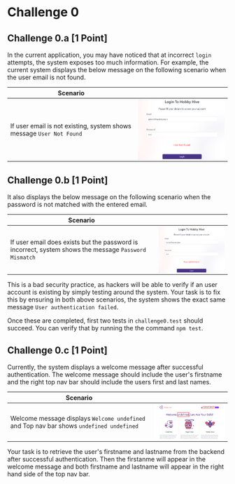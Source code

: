 # Challenge 0

## Challenge 0.a [1 Point]

In the current application, you may have noticed that at incorrect `login` attempts, the system exposes too much information. For example, the current system displays the below message on the following scenario when the user email is not found.

| Scenario                                                      |  |
| ----------------------------------------------------------- | ----------- |
| If user email is not existing, system shows message `User Not Found`      | <img src="./images/0a.png" width="350px" align="center">      |

## Challenge 0.b [1 Point]

It also displays the below message on the following scenario when the password is not matched with the entered email.

| Scenario                                                      |  |
| ----------------------------------------------------------- | ----------- |
| If user email does exists but the password is incorrect, system shows the message `Password Mismatch`   | <img src="./images/0b.png" width="350px" align="center">         |

This is a bad security practice, as hackers will be able to verify if an user account is existing by simply testing around the system. Your task is to fix this by ensuring in both above scenarios, the system shows the exact same message `User authentication failed`.

Once these are completed, first two tests in `challenge0.test` should succeed. You can verify that by running the the command `npm test`.

## Challenge 0.c [1 Point]

Currently, the system displays a welcome message after successful authentication. The welcome message should include the user's firstname and the right top nav bar should include the users first and last names. 

| Scenario      |  |
| ----------- | ----------- |
| Welcome message displays `Welcome undefined` and Top nav bar shows `undefined undefined`  | <img src="./images/0c.png" width="350px">         |

Your task is to retrieve the user's firstname and lastname from the backend after successful authentication. Then the firstanme will appear in the welcome message and both firstname and lastname will appear in the right hand side of the top nav bar.